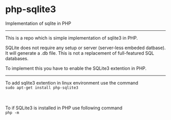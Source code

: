# php-sqlite3
Implementation of sqlite in PHP
<hr>

This is a repo which is simple implementation of sqlite3 in PHP.

SQLite does not require any setup or server (server-less embeded datbase).
It will generate a .db file. 
This is not a replacement of full-featured SQL databases. 

To implement this you have to enable the SQLite3 extention in PHP.

<hr>
To add sqlite3 extention in linux environment use the command<br>
<code>sudo apt-get install php-sqlite3</code>

<br><br>
To if SQLite3 is installed in PHP use following command<br>
<code>php -m </code>

